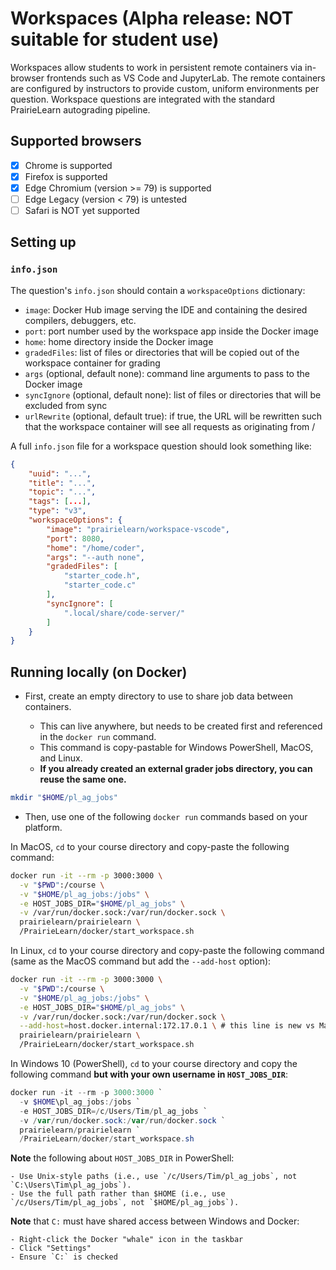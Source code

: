 # Workspaces (Alpha release: NOT suitable for student use)

Workspaces allow students to work in persistent remote containers via in-browser frontends such as VS Code and JupyterLab. The remote containers are configured by instructors to provide custom, uniform environments per question. Workspace questions are integrated with the standard PrairieLearn autograding pipeline.

## Supported browsers

* [x] Chrome is supported
* [x] Firefox is supported
* [x] Edge Chromium (version >= 79) is supported
* [ ] Edge Legacy (version < 79) is untested
* [ ] Safari is NOT yet supported

## Setting up

### `info.json`

The question's `info.json` should contain a `workspaceOptions` dictionary:

* `image`: Docker Hub image serving the IDE and containing the desired compilers, debuggers, etc.
* `port`: port number used by the workspace app inside the Docker image
* `home`: home directory inside the Docker image
* `gradedFiles`: list of files or directories that will be copied out of the workspace container for grading
* `args` (optional, default none): command line arguments to pass to the Docker image
* `syncIgnore` (optional, default none): list of files or directories that will be excluded from sync
* `urlRewrite` (optional, default true): if true, the URL will be rewritten such that the workspace container will see all requests as originating from /

A full `info.json` file for a workspace question should look something like:

```json
{
    "uuid": "...",
    "title": "...",
    "topic": "...",
    "tags": [...],
    "type": "v3",
    "workspaceOptions": {
        "image": "prairielearn/workspace-vscode",
        "port": 8080,
        "home": "/home/coder",
        "args": "--auth none",
        "gradedFiles": [
            "starter_code.h",
            "starter_code.c"
        ],
        "syncIgnore": [
            ".local/share/code-server/"
        ]
    }
}
```

## Running locally (on Docker)

* First, create an empty directory to use to share job data between containers.

    * This can live anywhere, but needs to be created first and referenced in the `docker run` command.
    * This command is copy-pastable for Windows PowerShell, MacOS, and Linux.
    * **If you already created an external grader jobs directory, you can reuse the same one.**

```sh
mkdir "$HOME/pl_ag_jobs"
```

* Then, use one of the following `docker run` commands based on your platform.

In MacOS, `cd` to your course directory and copy-paste the following command:

```sh
docker run -it --rm -p 3000:3000 \
  -v "$PWD":/course \
  -v "$HOME/pl_ag_jobs:/jobs" \
  -e HOST_JOBS_DIR="$HOME/pl_ag_jobs" \
  -v /var/run/docker.sock:/var/run/docker.sock \
  prairielearn/prairielearn \
  /PrairieLearn/docker/start_workspace.sh
```

In Linux, `cd` to your course directory and copy-paste the following command (same as the MacOS command but add the `--add-host` option):

```sh
docker run -it --rm -p 3000:3000 \
  -v "$PWD":/course \
  -v "$HOME/pl_ag_jobs:/jobs" \
  -e HOST_JOBS_DIR="$HOME/pl_ag_jobs" \
  -v /var/run/docker.sock:/var/run/docker.sock \
  --add-host=host.docker.internal:172.17.0.1 \ # this line is new vs MacOS
  prairielearn/prairielearn \
  /PrairieLearn/docker/start_workspace.sh
```

In Windows 10 (PowerShell), `cd` to your course directory and copy the following command **but with your own username in `HOST_JOBS_DIR`**:

```powershell
docker run -it --rm -p 3000:3000 `
  -v $HOME\pl_ag_jobs:/jobs `
  -e HOST_JOBS_DIR=/c/Users/Tim/pl_ag_jobs `
  -v /var/run/docker.sock:/var/run/docker.sock `
  prairielearn/prairielearn `
  /PrairieLearn/docker/start_workspace.sh
```

**Note** the following about `HOST_JOBS_DIR` in PowerShell:

    - Use Unix-style paths (i.e., use `/c/Users/Tim/pl_ag_jobs`, not `C:\Users\Tim\pl_ag_jobs`).
    - Use the full path rather than $HOME (i.e., use `/c/Users/Tim/pl_ag_jobs`, not `$HOME/pl_ag_jobs`).

**Note** that `C:` must have shared access between Windows and Docker:

    - Right-click the Docker "whale" icon in the taskbar
    - Click "Settings"
    - Ensure `C:` is checked
